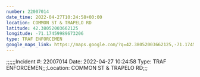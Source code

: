 ```yaml
---
number: 22007014
date_time: 2022-04-27T10:24:58+00:00
location: COMMON ST & TRAPELO RD
latitude: 42.38052003662125
longitude: -71.17459989673206
type: TRAF ENFORCEMEN
google_maps_link: https://maps.google.com/?q=42.38052003662125,-71.17459989673206
---
```


;;;;;;Incident #: 22007014  Date: 2022-04-27 10:24:58   Type: TRAF ENFORCEMEN;;;Location: COMMON ST & TRAPELO RD;;;

